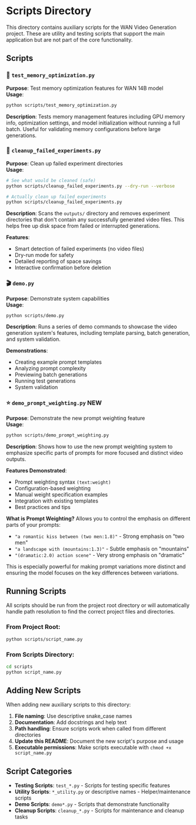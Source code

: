 # Scripts Directory

This directory contains auxiliary scripts for the WAN Video Generation project. These are utility and testing scripts that support the main application but are not part of the core functionality.

## Scripts

### 🧪 `test_memory_optimization.py`
**Purpose**: Test memory optimization features for WAN 14B model  
**Usage**: 
```bash
python scripts/test_memory_optimization.py
```
**Description**: Tests memory management features including GPU memory info, optimization settings, and model initialization without running a full batch. Useful for validating memory configurations before large generations.

### 🧹 `cleanup_failed_experiments.py`
**Purpose**: Clean up failed experiment directories  
**Usage**: 
```bash
# See what would be cleaned (safe)
python scripts/cleanup_failed_experiments.py --dry-run --verbose

# Actually clean up failed experiments
python scripts/cleanup_failed_experiments.py
```
**Description**: Scans the `outputs/` directory and removes experiment directories that don't contain any successfully generated video files. This helps free up disk space from failed or interrupted generations.

**Features**:
- Smart detection of failed experiments (no video files)
- Dry-run mode for safety
- Detailed reporting of space savings
- Interactive confirmation before deletion

### 🎬 `demo.py`
**Purpose**: Demonstrate system capabilities  
**Usage**: 
```bash
python scripts/demo.py
```
**Description**: Runs a series of demo commands to showcase the video generation system's features, including template parsing, batch generation, and system validation.

**Demonstrations**:
- Creating example prompt templates
- Analyzing prompt complexity
- Previewing batch generations
- Running test generations
- System validation

### ⭐ `demo_prompt_weighting.py` **NEW**
**Purpose**: Demonstrate the new prompt weighting feature  
**Usage**: 
```bash
python scripts/demo_prompt_weighting.py
```
**Description**: Shows how to use the new prompt weighting system to emphasize specific parts of prompts for more focused and distinct video outputs.

**Features Demonstrated**:
- Prompt weighting syntax `(text:weight)`
- Configuration-based weighting
- Manual weight specification examples
- Integration with existing templates
- Best practices and tips

**What is Prompt Weighting?**
Allows you to control the emphasis on different parts of your prompts:
- `"a romantic kiss between (two men:1.8)"` - Strong emphasis on "two men"
- `"a landscape with (mountains:1.3)"` - Subtle emphasis on "mountains"
- `"(dramatic:2.0) action scene"` - Very strong emphasis on "dramatic"

This is especially powerful for making prompt variations more distinct and ensuring the model focuses on the key differences between variations.

## Running Scripts

All scripts should be run from the project root directory or will automatically handle path resolution to find the correct project files and directories.

### From Project Root:
```bash
python scripts/script_name.py
```

### From Scripts Directory:
```bash
cd scripts
python script_name.py
```

## Adding New Scripts

When adding new auxiliary scripts to this directory:

1. **File naming**: Use descriptive snake_case names
2. **Documentation**: Add docstrings and help text
3. **Path handling**: Ensure scripts work when called from different directories
4. **Update this README**: Document the new script's purpose and usage
5. **Executable permissions**: Make scripts executable with `chmod +x script_name.py`

## Script Categories

- **Testing Scripts**: `test_*.py` - Scripts for testing specific features
- **Utility Scripts**: `*_utility.py` or descriptive names - Helper/maintenance scripts  
- **Demo Scripts**: `demo*.py` - Scripts that demonstrate functionality
- **Cleanup Scripts**: `cleanup_*.py` - Scripts for maintenance and cleanup tasks
